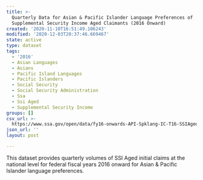 ```yaml
---
title: >-
  Quarterly Data for Asian & Pacific Islander Language Preferences of
  Supplemental Security Income Aged Claimants (2016 Onward)
created: '2020-11-10T16:51:49.106243'
modified: '2020-12-03T20:37:46.669467'
state: active
type: dataset
tags:
  - '2016'
  - Asian Languages
  - Asians
  - Pacific Island Languages
  - Pacific Islanders
  - Social Security
  - Social Security Administration
  - Ssa
  - Ssi Aged
  - Supplemental Security Income
groups: []
csv_url: >-
  https://www.ssa.gov/open/data/fy16-onwards-API-Spklang-IC-T16-SSIAged-Qtrly.csv
json_url: ''
layout: post

---
```

This dataset provides quarterly volumes of SSI Aged initial claims at the national level for federal fiscal years 2016 onward for Asian & Pacific Islander language preferences.
